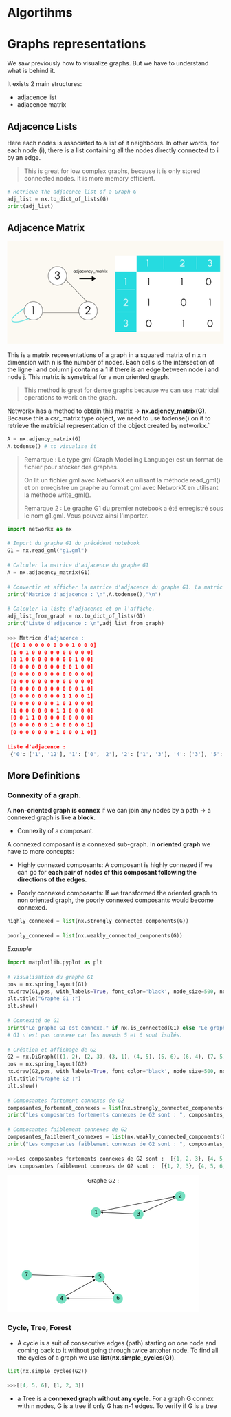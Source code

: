 # Algortihms


# Graphs representations
We saw previously how to visualize graphs. But we have to understand what is behind it. 

It exists 2 main structures:
- adjacence list
- adjacence matrix

## Adjacence Lists
Here each nodes is associated to a list of it neighboors. In other words, for each node (i), there is a list containing all the nodes directly connected to i by an edge.
> This is great for low complex graphs, because it is only stored connected nodes. It is more memory efficient.


```python
# Retrieve the adjacence list of a Graph G
adj_list = nx.to_dict_of_lists(G)
print(adj_list)

```




## Adjacence Matrix

![Adjency_Matrix](Images/adjency_matrix.png)

This is a matrix representations of a graph in a squared matrix of n x n dimension with n is the number of nodes. Each cells  is the intersection of the ligne i and column j contains a 1 if there is an edge between node i and node j. This matrix is symetrical for a non oriented graph.
> This method is great for dense graphs because we can use matricial operations to work on the graph.

Networkx has a method to obtain this matrix -> **nx.adjency_matrix(G)**. Because this a csr_matrix type object, we need to use todense() on it to retrieve the matricial representation of the object created by networkx.`

```python
A = nx.adjency_matrix(G)
A.todense() # to visualise it
```




> Remarque : Le type gml (Graph Modelling Language) est un format de fichier pour stocker des graphes.
>
> On lit un fichier gml avec NetworkX en uilisant la méthode read_gml() et on enregistre un graphe au format gml avec NetworkX en utilisant la méthode write_gml().
>
> Remarque 2 : Le graphe G1 du premier notebook a été enregistré sous le nom g1.gml. Vous pouvez ainsi l'importer.



```python
import networkx as nx

# Import du graphe G1 du précédent notebook
G1 = nx.read_gml("g1.gml")

# Calculer la matrice d'adjacence du graphe G1
A = nx.adjacency_matrix(G1)

# Convertir et afficher la matrice d'adjacence du graphe G1. La matric est bien symétrique
print("Matrice d'adjacence : \n",A.todense(),"\n")

# Calculer la liste d'adjacence et on l'affiche.
adj_list_from_graph = nx.to_dict_of_lists(G1)
print("Liste d'adjacence : \n",adj_list_from_graph)

>>> Matrice d'adjacence : 
 [[0 1 0 0 0 0 0 0 0 1 0 0 0]
 [1 0 1 0 0 0 0 0 0 0 0 0 0]
 [0 1 0 0 0 0 0 0 0 0 1 0 0]
 [0 0 0 0 0 0 0 0 0 0 1 0 0]
 [0 0 0 0 0 0 0 0 0 0 0 0 0]
 [0 0 0 0 0 0 0 0 0 0 0 0 0]
 [0 0 0 0 0 0 0 0 0 0 0 1 0]
 [0 0 0 0 0 0 0 0 1 1 0 0 1]
 [0 0 0 0 0 0 0 1 0 1 0 0 0]
 [1 0 0 0 0 0 0 1 1 0 0 0 0]
 [0 0 1 1 0 0 0 0 0 0 0 0 0]
 [0 0 0 0 0 0 1 0 0 0 0 0 1]
 [0 0 0 0 0 0 0 1 0 0 0 1 0]] 

Liste d'adjacence : 
 {'0': ['1', '12'], '1': ['0', '2'], '2': ['1', '3'], '4': ['3'], '5': [], '6': [], '7': ['8'], '10': ['9', '11', '12'], '11': ['10', '12'], '12': ['0', '10', '11'], '3': ['2', '4'], '8': ['7', '9'], '9': ['10', '8']}

```

## More Definitions
### Connexity of a graph.

A **non-oriented graph is connex** if we can join any nodes by a path -> a connexed graph is like **a block**.

- Connexity of a composant.

A connexed composant is a connexed sub-graph. In **oriented graph** we have to more concepts:
- Highly connexed composants: A composant is highly connezed if we can go for **each pair of nodes of this composant following the directions of the edges**.
  
  
- Poorly connexed composants: If we transformed the oriented graph to non oriented graph, the poorly connexed composants would become connexed.

```python
highly_connexed = list(nx.strongly_connected_components(G))

poorly_connexed = list(nx.weakly_connected_components(G))

```


_Example_

```python
import matplotlib.pyplot as plt

# Visualisation du graphe G1
pos = nx.spring_layout(G1)
nx.draw(G1,pos, with_labels=True, font_color='black', node_size=500, node_color='#75DFC1') 
plt.title("Graphe G1 :")
plt.show()

# Connexité de G1
print("Le graphe G1 est connexe." if nx.is_connected(G1) else "Le graphe G1 n'est pas connexe.")
# G1 n'est pas connexe car les noeuds 5 et 6 sont isolés.  

# Création et affichage de G2
G2 = nx.DiGraph([(1, 2), (2, 3), (3, 1), (4, 5), (5, 6), (6, 4), (7, 5)]) #graphe orienté
pos = nx.spring_layout(G2)
nx.draw(G2,pos, with_labels=True, font_color='black', node_size=500, node_color='#75DFC1') 
plt.title("Graphe G2 :")
plt.show()

# Composantes fortement connexes de G2
composantes_fortement_connexes = list(nx.strongly_connected_components(G2))
print("Les composantes fortements connexes de G2 sont : ", composantes_fortement_connexes)

# Composantes faiblement connexes de G2
composantes_faiblement_connexes = list(nx.weakly_connected_components(G2))
print("Les composantes faiblement connexes de G2 sont : ", composantes_faiblement_connexes)

>>>Les composantes fortements connexes de G2 sont :  [{1, 2, 3}, {4, 5, 6}, {7}]
Les composantes faiblement connexes de G2 sont :  [{1, 2, 3}, {4, 5, 6, 7}]
```
![Connex_Not_Connex](Images/connex_not_connex.png)



### Cycle, Tree, Forest

- A cycle is a suit of consecutive edges (path) starting on one node and coming back to it without going through twice antoher node. To find all the cycles of a graph we use **list(nx.simple_cycles(G))**.
```python
list(nx.simple_cycles(G2))

>>>[[4, 5, 6], [1, 2, 3]]
```

- a Tree is a **connexed graph without any cycle**.
  For a graph G connex with n nodes, G is a tree if only G has n-1 edges. To verify if G is a tree
